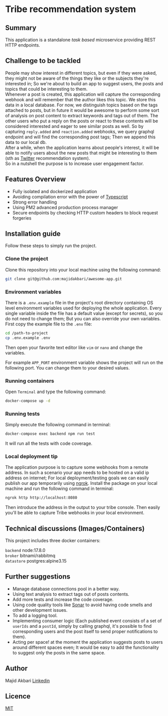 # Tribe recommendation system

## Summary

This application is a standalone _task based_ microservice providing REST HTTP endpoints.

## Challenge to be tackled

People may show interest in different topics, but even if they were asked, they might not be aware of the things they
like or the subjects they're interested in; So we're about to build an app to suggest users, the posts and topics that
could be interesting to them.  
Whenever a post is created, this application will capture the corresponding webhook and will remember that the author
likes this topic. We store this data in a local database. For now, we distinguish topics based on the tags attached to
posts, but in future it would be awesome to perform some sort of analysis on post content to extract keywords and tags
out of them. The other users who put a reply on the posts or react to these contents will be considered interested and
eager to see similar posts as well. So by capturing `reply.added` and `reaction.added` webhooks, we query graphql
endpoint and will find the corresponding post tags; Then we append this data to our local db.  
After a while, when the application learns about people's interest, it will be able to notify users about the new posts
that might be interesting to them (sth as [Twitter](https://twitter.com/) recommendation system).  
So in a nutshell the purpose is to increase user engagement factor.

## Features Overview

* Fully isolated and dockerized application
* Avoiding compilation error with the power of [Typescript](https://www.typescriptlang.org/)
* Strong error handling
* Using PM2 advanced production process manager
* Secure endpoints by checking HTTP custom headers to block request forgeries

## Installation guide

Follow these steps to simply run the project.

### Clone the project

Clone this repository into your local machine using the following command:

```bash
git clone git@github.com:majidakbari/awesome-app.git
```

### Environment variables

There is a `.env.example` file in the project's root directory containing OS level environment variables used for
deploying the whole application. Every single variable inside the file has a default value (except for secrets), so you
do not need to change them; But you can also override your own variables. First copy the example file to the `.env`
file:

```bash
cd /path-to-project
cp .env.example .env
```

Then open your favorite text editor like `vim` or `nano` and change the variables.

For example `APP_PORT` environment variable shows the project will run on the following port. You can change them to
your desired values.

### Running containers

Open `Terminal` and type the following command:

```bash
docker-compose up -d 
```

### Running tests

Simply execute the following command in terminal:

```bash
docker-compose exec backend npm run test
```

It will run all the tests with code coverage.

### Local deployment tip

The application purpose is to capture some webhooks from a remote address. In such a scenario your app needs to be
hosted on a valid ip address on internet; For local deployment/testing goals we can easily publish our app temporarily
using [ngrok](https://ngrok.com/). Install the package on your local machine and run the following command in terminal:

```bash
ngrok http http://localhost:8080 
```

Then introduce the address in the output to your tribe console. Then easily you'll be able to capture Tribe webhooks in
your local environment.

## Technical discussions (Images/Containers)

This project includes three docker containers:

`backend`
node:17.8.0  
`broker`
bitnami/rabbitmq  
`datastore`
postgres:alpine3.15

## Further suggestions

* Manage database connections pool in a better way.
* Using text analysis to extract tags out of posts contents.
* Add more tests and increase the code coverage.
* Using code quality tools like [Sonar](https://www.sonarqube.org/) to avoid having code smells and other development
  issues.
* To add a logging tool.
* Implementing consumer logic (Each published event consists of a set of `userIds` and a `postId`, simply by calling
  graphql, it's possible to find corresponding users and the post itself to send proper notifications to them).
* Acting per space! at the moment the application suggests posts to users around different spaces even; It would be easy to add the functionality to suggest only the posts in the same space.

## Author

Majid Akbari [Linkedin](https://linkedin.com/in/majid-akbari)

## Licence

[MIT](https://choosealicense.com/licenses/mit/)